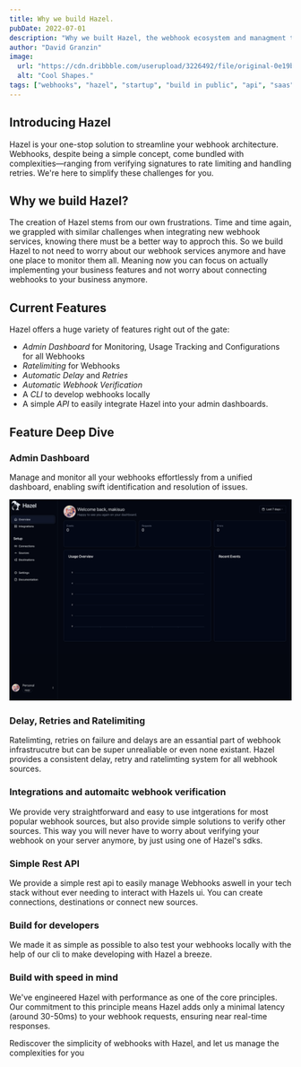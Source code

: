 ```yaml
---
title: Why we build Hazel.
pubDate: 2022-07-01
description: "Why we built Hazel, the webhook ecosystem and managment tool. And where we want to take Hazel."
author: "David Granzin"
image:
  url: "https://cdn.dribbble.com/userupload/3226492/file/original-0e19b6c6ee325db2802954463be1d59d.png?compress=1&resize=1504x1128"
  alt: "Cool Shapes."
tags: ["webhooks", "hazel", "startup", "build in public", "api", "saas"]
---
```


## Introducing Hazel

Hazel is your one-stop solution to streamline your webhook architecture. Webhooks, despite being a simple concept, 
come bundled with complexities—ranging from verifying signatures to rate limiting and handling retries. 
We're here to simplify these challenges for you.


## Why we build Hazel?

The creation of Hazel stems from our own frustrations. Time and time again, we grappled with similar challenges when integrating new webhook services,
knowing there must be a better way to approch this.
So we build Hazel to not need to worry about our webhook services anymore and have one place to monitor them all. 
Meaning now you can focus on actually implementing your business features and not worry about connecting webhooks to your business anymore.


## Current Features

Hazel offers a huge variety of features right out of the gate:


- *Admin Dashboard* for Monitoring, Usage Tracking and Configurations for all Webhooks
- *Ratelimiting* for Webhooks
- *Automatic Delay* and *Retries* 
- *Automatic Webhook Verification*
- A *CLI* to develop webhooks locally
- A simple *API* to easily integrate Hazel into your admin dashboards.


## Feature Deep Dive


### Admin Dashboard

Manage and monitor all your webhooks effortlessly from a unified dashboard, 
enabling swift identification and resolution of issues.


!["WOW"](../../assets/blog/admin.png)


### Delay, Retries and Ratelimiting

Ratelimting, retries on failure and delays are an essantial part of webhook infrastrucutre but can be super unrealiable or
even none existant. Hazel provides a consistent delay, retry and ratelimting system for all webhook sources.


### Integrations and automaitc webhook verification

We provide very straightforward and easy to use intgerations for most popular webhook sources, but also provide simple solutions to verify other sources.
This way you will never have to worry about verifying your webhook on your server anymore, by just using one of Hazel's sdks.

### Simple Rest API

We provide a simple rest api to easily manage Webhooks aswell in your tech stack without ever needing to interact with Hazels ui.
You can create connections, destinations or connect new sources.


### Build for developers

We made it as simple as possible to also test your webhooks locally with the help of our cli to make developing with Hazel a breeze.


### Build with speed in mind

We've engineered Hazel with performance as one of the core principles. 
Our commitment to this principle means Hazel adds only a minimal latency (around 30-50ms) to your webhook requests, 
ensuring near real-time responses.



Rediscover the simplicity of webhooks with Hazel, and let us manage the complexities for you